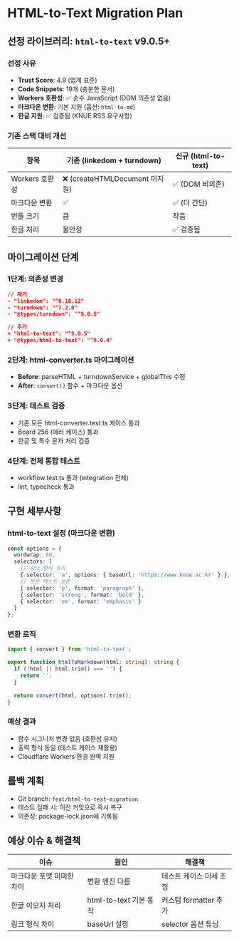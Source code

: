 # HTML-to-Text Migration Plan

## 선정 라이브러리: `html-to-text` v9.0.5+

### 선정 사유
- **Trust Score**: 4.9 (업계 표준)
- **Code Snippets**: 19개 (충분한 문서)
- **Workers 호환성**: ✅ 순수 JavaScript (DOM 의존성 없음)
- **마크다운 변환**: 기본 지원 (옵션: `html-to-md`)
- **한글 지원**: ✅ 검증됨 (KNUE RSS 요구사항)

### 기존 스택 대비 개선
| 항목 | 기존 (linkedom + turndown) | 신규 (html-to-text) |
|------|---------------------------|-------------------|
| Workers 호환성 | ❌ (createHTMLDocument 미지원) | ✅ (DOM 비의존) |
| 마크다운 변환 | ✅ | ✅ (더 간단) |
| 번들 크기 | 큼 | 작음 |
| 한글 처리 | 불안정 | ✅ 검증됨 |

## 마이그레이션 단계

### 1단계: 의존성 변경
```json
// 제거
- "linkedom": "^0.18.12"
- "turndown": "^7.2.0"
- "@types/turndown": "^5.0.5"

// 추가
+ "html-to-text": "^9.0.5"
+ "@types/html-to-text": "^9.0.4"
```

### 2단계: html-converter.ts 마이그레이션
- **Before**: parseHTML + turndownService + globalThis 수정
- **After**: `convert()` 함수 + 마크다운 옵션

### 3단계: 테스트 검증
- 기존 모든 html-converter.test.ts 케이스 통과
- Board 256 (에러 케이스) 통과
- 한글 및 특수 문자 처리 검증

### 4단계: 전체 통합 테스트
- workflow.test.ts 통과 (integration 전체)
- lint, typecheck 통과

## 구현 세부사항

### html-to-text 설정 (마크다운 변환)
```typescript
const options = {
  wordwrap: 80,
  selectors: [
    // 링크 형식 유지
    { selector: 'a', options: { baseUrl: 'https://www.knue.ac.kr' } },
    // 본문 텍스트 보존
    { selector: 'p', format: 'paragraph' },
    { selector: 'strong', format: 'bold' },
    { selector: 'em', format: 'emphasis' }
  ]
};
```

### 변환 로직
```typescript
import { convert } from 'html-to-text';

export function htmlToMarkdown(html: string): string {
  if (!html || html.trim() === '') {
    return '';
  }
  
  return convert(html, options).trim();
}
```

### 예상 결과
- 함수 시그니처 변경 없음 (호환성 유지)
- 출력 형식 동일 (테스트 케이스 재활용)
- Cloudflare Workers 환경 완벽 지원

## 롤백 계획
- Git branch: `feat/html-to-text-migration`
- 테스트 실패 시: 이전 커밋으로 즉시 복구
- 의존성: package-lock.json에 기록됨

## 예상 이슈 & 해결책
| 이슈 | 원인 | 해결책 |
|------|------|--------|
| 마크다운 포맷 미미한 차이 | 변환 엔진 다름 | 테스트 케이스 미세 조정 |
| 한글 이모지 처리 | html-to-text 기본 동작 | 커스텀 formatter 추가 |
| 링크 형식 차이 | baseUrl 설정 | selector 옵션 튜닝 |
